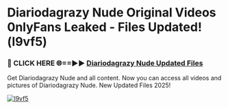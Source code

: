 # Diariodagrazy Nude Original Videos 0nlyFans Leaked - Files Updated! (l9vf5)

<h3>🔴 CLICK HERE 🌐==►► <a href="https://tinyurl.com/4mcuefdz" rel="nofollow">Diariodagrazy Nude Updated Files</a></h3>

Get Diariodagrazy Nude and all content. Now you can access all videos and pictures of Diariodagrazy Nude. New Updated Files 2025!

[![l9vf5](https://i.imgur.com/StAQSOY.gif)](https://tinyurl.com/4mcuefdz)

